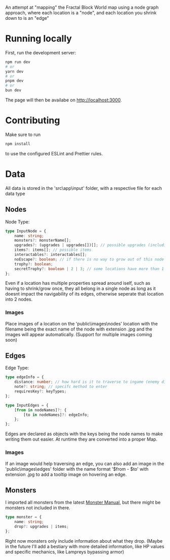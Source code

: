 An attempt at "mapping" the Fractal Block World map using a node graph approach, where each location is a "node", and each location you shrink down to is an "edge"

# Running locally

First, run the development server:

```bash
npm run dev
# or
yarn dev
# or
pnpm dev
# or
bun dev
```

The page will then be availabe on [http://localhost:3000](http://localhost:3000).

# Contributing

Make sure to run

```bash
npm install
```

to use the configured ESLint and Prettier rules.

# Data
All data is stored in the 'src\app\input' folder, with a respective file for each data type

## Nodes
Node Type:
```typescript
type InputNode = {
	name: string;
	monsters?: monsterName[];
	upgrades?: (upgrades | upgrades[])[]; // possible upgrades (including random ones)
	items?: items[]; // possible items
	interactables?: interactables[];
	noEscape?: boolean; // if there is no way to grow out of this node
	trophy?: boolean;
	secretTrophy?: boolean | 2 | 3; // some locations have more than 1 secret trophy
};
```
Even if a location has multiple properties spread around iself, such as having to shrink/grow once, they all belong in a single node as long as it doesnt impact the navigability of its edges, otherwise seperate that location into 2 nodes.

### Images
Place images of a location on the 'public\images\nodes' location with the filename being the exact name of the node with extension .jpg and the images will appear automatically. (Support for multiple images coming soon)

## Edges
Edge Type:
```typescript
type edgeInfo = {
	distance: number; // how hard is it to traverse to ingame (enemy difficulty/time)
	note?: string; // specifc method to enter
	requiresKey?: keyTypes;
};

type InputEdges = {
	[from in nodeNames]?: {
		[to in nodeNames]?: edgeInfo;
	};
};
```
Edges are declared as objects with the keys being the node names to make writing them out easier. At runtime they are converted into a proper Map.

### Images
If an image would help traversing an edge, you can also add an image in the 'public\images\edges' folder with the name format '$from - $to' with extension .jpg to add a tooltip image on hovering an edge.

## Monsters
I imported all monsters from the latest [Monster Manual](http://danthemanhathaway.com/ComputerGames/FractalBlockWorld/ReleaseMisc/XarMonsterManual/FBW_MonsterManual.pdf), but there might be monsters not included in there.

```typescript
type monster = {
	name: string;
	drop?: upgrades | items;
};
```
Right now monsters only include information about what they drop. (Maybe in the future I'll add a bestiary with more detailed information, like HP values and specific mechanics, like Lampreys bypassing armor)
